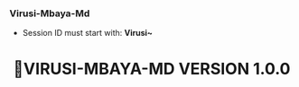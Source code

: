 ### Virusi-Mbaya-Md

- Session ID must start with: **Virusi~**
<h1 align="center"> 🦠VIRUSI-MBAYA-MD VERSION 1.0.0  </h1>
<p align="center">  
